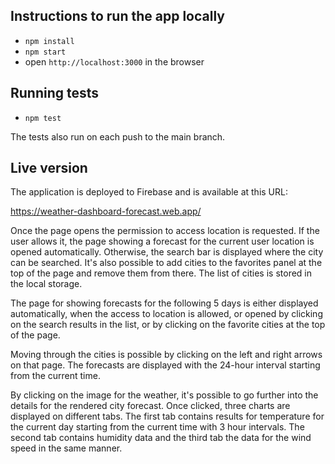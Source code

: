 ## Instructions to run the app locally

- `npm install`
- `npm start`
- open `http://localhost:3000` in the browser

## Running tests

- `npm test`

The tests also run on each push to the main branch.

## Live version

The application is deployed to Firebase and is available at this URL:

https://weather-dashboard-forecast.web.app/

Once the page opens the permission to access location is requested. If the user allows it, the page showing a forecast for the current user location is opened automatically. Otherwise, the search bar is displayed where the city can be searched. It's also possible to add cities to the favorites panel at the top of the page and remove them from there. The list of cities is stored in the local storage.

The page for showing forecasts for the following 5 days is either displayed automatically, when the access to location is allowed, or opened by clicking on the search results in the list, or by clicking on the favorite cities at the top of the page.

Moving through the cities is possible by clicking on the left and right arrows on that page. The forecasts are displayed with the 24-hour interval starting from the current time.

By clicking on the image for the weather, it's possible to go further into the details for the rendered city forecast. Once clicked, three charts are displayed on different tabs. The first tab contains results for temperature for the current day starting from the current time with 3 hour intervals. The second tab contains humidity data and the third tab the data for the wind speed in the same manner.
